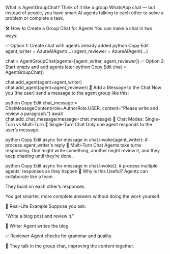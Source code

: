 What is AgentGroupChat?
Think of it like a group WhatsApp chat — but instead of people, you have smart AI agents talking to each other to solve a problem or complete a task.

🛠️ How to Create a Group Chat for Agents
You can make a chat in two ways:

✅ Option 1: Create chat with agents already added
python
Copy
Edit
agent_writer = AzureAIAgent(...)
agent_reviewer = AzureAIAgent(...)

chat = AgentGroupChat(agents=[agent_writer, agent_reviewer])
✅ Option 2: Start empty and add agents later
python
Copy
Edit
chat = AgentGroupChat()

chat.add_agent(agent=agent_writer)
chat.add_agent(agent=agent_reviewer)
💬 Add a Message to the Chat
Now you (the user) send a message to the agent group like this:

python
Copy
Edit
chat_message = ChatMessageContent(role=AuthorRole.USER, content="Please write and review a paragraph.")
await chat.add_chat_message(message=chat_message)
🧠 Chat Modes: Single-Turn vs Multi-Turn
🔹 Single-Turn Chat
Only one agent responds to the user’s message.

python
Copy
Edit
async for message in chat.invoke(agent_writer):
    # process agent_writer's reply
🔹 Multi-Turn Chat
Agents take turns responding. One might write something, another might review it, and they keep chatting until they’re done.

python
Copy
Edit
async for message in chat.invoke():
    # process multiple agents’ responses as they happen
🤝 Why is this Useful?
Agents can collaborate like a team.

They build on each other’s responses.

You get smarter, more complete answers without doing the work yourself.

🧠 Real-Life Example
Suppose you ask:

"Write a blog post and review it."

📝 Writer Agent writes the blog.

✅ Reviewer Agent checks for grammar and quality.

🧠 They talk in the group chat, improving the content together.

